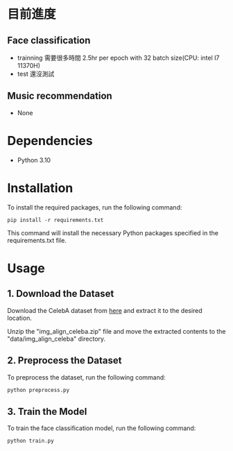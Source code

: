 # 目前進度
## Face classification
* trainning 需要很多時間 2.5hr per epoch with 32 batch size(CPU: intel I7 11370H)
* test 還沒測試
## Music recommendation
* None

# Dependencies
* Python 3.10

# Installation
To install the required packages, run the following command:
```pip
pip install -r requirements.txt
```
This command will install the necessary Python packages specified in the requirements.txt file.

# Usage
## 1. Download the Dataset
Download the CelebA dataset from [here](https://mmlab.ie.cuhk.edu.hk/projects/CelebA.html "link") and extract it to the desired location.

Unzip the "img_align_celeba.zip" file and move the extracted contents to the "data/img_align_celeba" directory.

## 2. Preprocess the Dataset
To preprocess the dataset, run the following command:
```python
python preprocess.py
```
## 3. Train the Model
To train the face classification model, run the following command:
```python
python train.py
```

